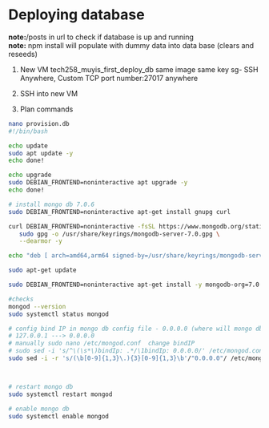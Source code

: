 # Deploying database

**note:**/posts in url to check if database is up and running<br>
**note:** npm install will populate with dummy data into data base (clears and reseeds)

1. New VM
tech258_muyis_first_deploy_db
same image
same key
sg- SSH Anywhere, Custom TCP port number:27017 anywhere

2. SSH into new VM

3. Plan commands 
```bash
nano provision.db
#!/bin/bash

echo update
sudo apt update -y
echo done!

echo upgrade
sudo DEBIAN_FRONTEND=noninteractive apt upgrade -y
echo done!

# install mongo db 7.0.6
sudo DEBIAN_FRONTEND=noninteractive apt-get install gnupg curl

curl DEBIAN_FRONTEND=noninteractive -fsSL https://www.mongodb.org/static/pgp/server-7.0.asc | \
   sudo gpg -o /usr/share/keyrings/mongodb-server-7.0.gpg \
   --dearmor -y

echo "deb [ arch=amd64,arm64 signed-by=/usr/share/keyrings/mongodb-server-7.0.gpg ] https://repo.mongodb.org/apt/ubuntu jammy/mongodb-org/7.0 multiverse" | sudo tee /etc/apt/sources.list.d/mongodb-org-7.0.list

sudo apt-get update

sudo DEBIAN_FRONTEND=noninteractive apt-get install -y mongodb-org=7.0.6 mongodb-org-database=7.0.6 mongodb-org-server=7.0.6 mongodb-mongosh=2.2.4 mongodb-org-mongos=7.0.6 mongodb-org-tools=7.0.6

#checks
mongod --version
sudo systemctl status mongod

# config bind IP in mongo db config file - 0.0.0.0 (where will mongo db allow connections from)
# 127.0.0.1 ---> 0.0.0.0
# manually sudo nano /etc/mongod.conf  change bindIP
# sudo sed -i 's/^\(\s*\)bindIp: .*/\1bindIp: 0.0.0.0/' /etc/mongod.conf
sudo sed -i -r 's/(\b[0-9]{1,3}\.){3}[0-9]{1,3}\b'/"0.0.0.0"/ /etc/mongod.conf



# restart mongo db 
sudo systemctl restart mongod

# enable mongo db
sudo systemctl enable mongod
```